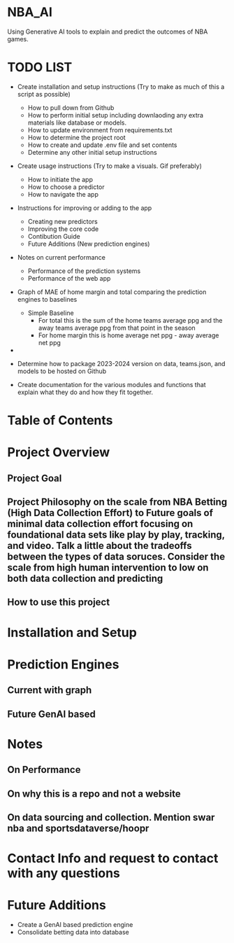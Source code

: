 # NBA_AI
Using Generative AI tools to explain and predict the outcomes of NBA games.

# TODO LIST
- Create installation and setup instructions (Try to make as much of this a script as possible)
    - How to pull down from Github
    - How to perform initial setup including downlaoding any extra materials like database or models.
    - How to update environment from requirements.txt
    - How to determine the project root
    - How to create and update .env file and set contents
    - Determine any other initial setup instructions
- Create usage instructions (Try to make a visuals. Gif preferably)
    - How to initiate the app
    - How to choose a predictor
    - How to navigate the app
- Instructions for improving or adding to the app
    - Creating new predictors
    - Improving the core code
    - Contibution Guide
    - Future Additions (New prediction engines)
- Notes on current performance
    - Performance of the prediction systems
    - Performance of the web app
- Graph of MAE of home margin and total comparing the prediction engines to baselines
    - Simple Baseline
        - For total this is the sum of the home teams average ppg and the away teams average ppg from that point in the season
        - For home margin this is home average net ppg - away average net ppg

- 
- Determine how to package 2023-2024 version on data, teams.json, and models to be hosted on Github
- Create documentation for the various modules and functions that explain what they do and how they fit together. 

# Table of Contents

# Project Overview

## Project Goal

## Project Philosophy on the scale from NBA Betting (High Data Collection Effort) to Future goals of minimal data collection effort focusing on foundational data sets like play by play, tracking, and video. Talk a little about the tradeoffs between the types of data soruces. Consider the scale from high human intervention to low on both data collection and predicting

## How to use this project

# Installation and Setup

# Prediction Engines

## Current with graph
## Future GenAI based

# Notes
## On Performance
## On why this is a repo and not a website
## On data sourcing and collection. Mention swar nba and sportsdataverse/hoopr

# Contact Info and request to contact with any questions


# Future Additions
- Create a GenAI based prediction engine
- Consolidate betting data into database
